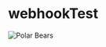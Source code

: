 # webhookTest
![Polar Bears](http://churchillpolarbears.org/wp-content/uploads/2015/01/polar-bear-2.jpg)
